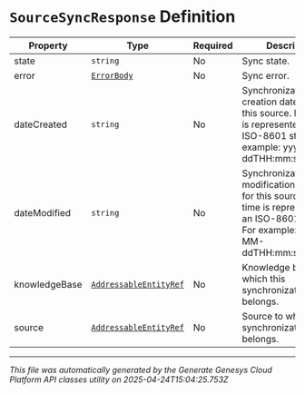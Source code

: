 # `SourceSyncResponse` Definition

| Property | Type | Required | Description |
|----------|------|----------|-------------|
| state | `string` | No | Sync state. |
| error | [`ErrorBody`](errorbody-definition.md) | No | Sync error. |
| dateCreated | `string` | No | Synchronization creation date-time for this source. Date time is represented as an ISO-8601 string. For example: yyyy-MM-ddTHH:mm:ss[.mmm]Z |
| dateModified | `string` | No | Synchronization last modification date-time for this source. Date time is represented as an ISO-8601 string. For example: yyyy-MM-ddTHH:mm:ss[.mmm]Z |
| knowledgeBase | [`AddressableEntityRef`](addressableentityref-definition.md) | No | Knowledge base to which this synchronization belongs. |
| source | [`AddressableEntityRef`](addressableentityref-definition.md) | No | Source to which this synchronization belongs. |

---

*This file was automatically generated by the Generate Genesys Cloud Platform API classes utility on 2025-04-24T15:04:25.753Z*